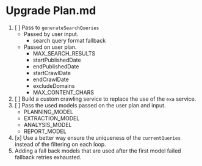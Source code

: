 # Upgrade Plan.md

1. [ ] Pass to `generateSearchQueries`
    - Passed by user input.
      - search query format fallback
    - Passed on user plan.
      - MAX_SEARCH_RESULTS
      - startPublishedDate
      - endPublishedDate
      - startCrawlDate
      - endCrawlDate
      - excludeDomains
      - MAX_CONTENT_CHARS
2. [ ] Build a custom crawling service to replace the use of the `exa` service.
3. [ ] Pass the used models passed on the user plan and input.
   - PLANNING_MODEL
   - EXTRACTION_MODEL
   - ANALYSIS_MODEL
   - REPORT_MODEL
4. [x] Use a better way ensure the uniqueness of the `currentQueries` instead of the filtering on each loop.
5. Adding a fall back models that are used after the first model failed fallback retries exhausted.
